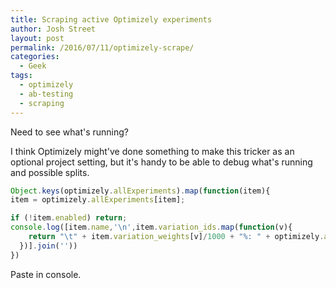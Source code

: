 ```yaml
---
title: Scraping active Optimizely experiments
author: Josh Street
layout: post
permalink: /2016/07/11/optimizely-scrape/
categories:
  - Geek
tags:
  - optimizely
  - ab-testing
  - scraping
---
```


Need to see what's running?

I think Optimizely might've done something to make this tricker as an optional project setting, but it's handy to be able to debug what's running and possible splits.

```js
Object.keys(optimizely.allExperiments).map(function(item){
item = optimizely.allExperiments[item];

if (!item.enabled) return;
console.log([item.name,'\n',item.variation_ids.map(function(v){
    return "\t" + item.variation_weights[v]/1000 + "%: " + optimizely.allVariations[v].name;
  })].join(''))
})
```

Paste in console.